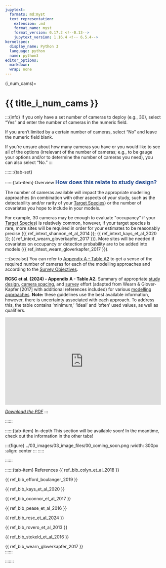 ```yaml
---
jupytext:
  formats: md:myst
  text_representation:
    extension: .md
    format_name: myst
    format_version: 0.17.2 <!--0.13-->
    jupytext_version: 1.16.4 <!-- 6.5.4-->
kernelspec:
  display_name: Python 3
  language: python
  name: python3
editor_options: 
  markdown: 
  wrap: none
---
```

(i_num_cams)=
# {{ title_i_num_cams }}

:::{info}
If you only have a set number of cameras to deploy (e.g., 30), select “Yes” and enter the number of cameras in the numeric field.

If you aren’t limited by a certain number of cameras, select “No” and leave the numeric field blank. 

If you’re unsure about how many cameras you have or you would like to see all of the options (irrelevant of the number of cameras; e.g., to be gauge your options and/or to determine the number of cameras you need), you can also select “No.”
:::

:::::::{tab-set}

::::::{tab-item} Overview
**<font size="4"><span style="color:#2F5496">How does this relate to study design?</font></span>**

The number of cameras available will impact the appropriate modelling approaches (in combination with other aspects of your study, such as the detectability and/or rarity of your [Target Species](#target_species)) or the number of covariates you hope to include in your models.

For example, 30 cameras may be enough to evaluate "occupancy" if your [Target Species](#target_species)) is relatively common, however, if your target species is rare, more sites will be required in order for your estimates to be reasonably precise ({{ ref_intext_shannon_et_al_2014 }}; {{ ref_intext_kays_et_al_2020 }}; {{ ref_intext_wearn_gloverkapfer_2017 }}). More sites will be needed if covariates on occupancy or detection probability are to be added into models ({{ ref_intext_wearn_gloverkapfer_2017 }}).

:::{seealso}
You can refer to [Appendix A - Table A2](https://ab-rcsc.github.io/RCSC-WildCAM_Remote-Camera-Survey-Guidelines-and-Metadata-Standards/1_survey-guidelines/1_10.1_AppendixA-Tables.html) to get a sense of the required number of cameras for each of the modelling approaches and according to the [Survey Objectives](#survey_objectives).

**RCSC et al. (2024) - Appendix A - Table A2.** Summary of appropriate [study design](#survey), [camera spacing](#camera_spacing), and [survey](#survey) effort (adapted from Wearn & Glover-Kapfer [2017] with additional references included) for various [modelling approaches](#mods_modelling_approach). **Note:** these guidelines use the best available information, however, there is uncertainty associated with each approach. To address this, the table contains ‘minimum,’ ‘ideal’ and ‘often’ used values, as well as qualifiers.

<div>
  <div style="position:relative;padding-top:56.25%;">
    <iframe src=" https://ab-rcsc.github.io/RCSC-WildCAM_Remote-Camera-Survey-Guidelines-and-Metadata-Standards/_downloads/a2c4924f22f971faa27c706b8bb6dd0a/Surv_Guidelines_AppendixA-Table-A2_v2.pdf" loading="lazy" frameborder="0" allowfullscreen
      style="position:absolute;top:0;left:0;width:100%;height:100%;"></iframe>
  </div>
</div>

[*Download the PDF*]( https://ab-rcsc.github.io/RCSC-WildCAM_Remote-Camera-Survey-Guidelines-and-Metadata-Standards/_downloads/a2c4924f22f971faa27c706b8bb6dd0a/Surv_Guidelines_AppendixA-Table-A2_v2.pdf)
:::


::::::

::::::{tab-item} In-depth
This section will be available soon! In the meantime, check out the information in the other tabs!

:::{figure} ../03_images/03_image_files/00_coming_soon.png
:width: 300px
:align: center
:::
:::::

::::::

::::::{tab-item} References
{{ ref_bib_colyn_et_al_2018 }}

{{ ref_bib_efford_boulanger_2019 }}

{{ ref_bib_kays_et_al_2020 }}

{{ ref_bib_oconnor_et_al_2017 }}

{{ ref_bib_pease_et_al_2016 }}

{{ ref_bib_rcsc_et_al_2024 }}

{{ ref_bib_rovero_et_al_2013 }}

{{ ref_bib_stokeld_et_al_2016 }}

{{ ref_bib_wearn_gloverkapfer_2017 }}	
::::::

:::::::